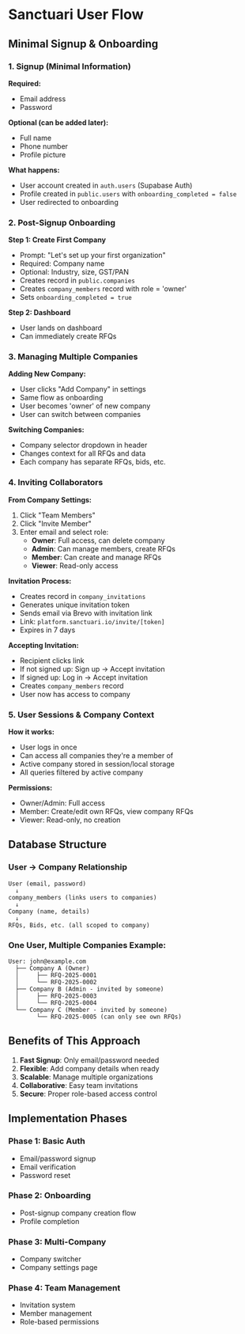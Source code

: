 # Sanctuari User Flow

## Minimal Signup & Onboarding

### 1. Signup (Minimal Information)
**Required:**
- Email address
- Password

**Optional (can be added later):**
- Full name
- Phone number
- Profile picture

**What happens:**
- User account created in `auth.users` (Supabase Auth)
- Profile created in `public.users` with `onboarding_completed = false`
- User redirected to onboarding

### 2. Post-Signup Onboarding
**Step 1: Create First Company**
- Prompt: "Let's set up your first organization"
- Required: Company name
- Optional: Industry, size, GST/PAN
- Creates record in `public.companies`
- Creates `company_members` record with role = 'owner'
- Sets `onboarding_completed = true`

**Step 2: Dashboard**
- User lands on dashboard
- Can immediately create RFQs

### 3. Managing Multiple Companies

**Adding New Company:**
- User clicks "Add Company" in settings
- Same flow as onboarding
- User becomes 'owner' of new company
- User can switch between companies

**Switching Companies:**
- Company selector dropdown in header
- Changes context for all RFQs and data
- Each company has separate RFQs, bids, etc.

### 4. Inviting Collaborators

**From Company Settings:**
1. Click "Team Members"
2. Click "Invite Member"
3. Enter email and select role:
   - **Owner**: Full access, can delete company
   - **Admin**: Can manage members, create RFQs
   - **Member**: Can create and manage RFQs
   - **Viewer**: Read-only access

**Invitation Process:**
- Creates record in `company_invitations`
- Generates unique invitation token
- Sends email via Brevo with invitation link
- Link: `platform.sanctuari.io/invite/[token]`
- Expires in 7 days

**Accepting Invitation:**
- Recipient clicks link
- If not signed up: Sign up → Accept invitation
- If signed up: Log in → Accept invitation
- Creates `company_members` record
- User now has access to company

### 5. User Sessions & Company Context

**How it works:**
- User logs in once
- Can access all companies they're a member of
- Active company stored in session/local storage
- All queries filtered by active company

**Permissions:**
- Owner/Admin: Full access
- Member: Create/edit own RFQs, view company RFQs
- Viewer: Read-only, no creation

## Database Structure

### User → Company Relationship

```
User (email, password)
  ↓
company_members (links users to companies)
  ↓
Company (name, details)
  ↓
RFQs, Bids, etc. (all scoped to company)
```

### One User, Multiple Companies Example:

```
User: john@example.com
  ├── Company A (Owner)
  │     ├── RFQ-2025-0001
  │     └── RFQ-2025-0002
  ├── Company B (Admin - invited by someone)
  │     ├── RFQ-2025-0003
  │     └── RFQ-2025-0004
  └── Company C (Member - invited by someone)
        └── RFQ-2025-0005 (can only see own RFQs)
```

## Benefits of This Approach

1. **Fast Signup**: Only email/password needed
2. **Flexible**: Add company details when ready
3. **Scalable**: Manage multiple organizations
4. **Collaborative**: Easy team invitations
5. **Secure**: Proper role-based access control

## Implementation Phases

### Phase 1: Basic Auth
- Email/password signup
- Email verification
- Password reset

### Phase 2: Onboarding
- Post-signup company creation flow
- Profile completion

### Phase 3: Multi-Company
- Company switcher
- Company settings page

### Phase 4: Team Management
- Invitation system
- Member management
- Role-based permissions
